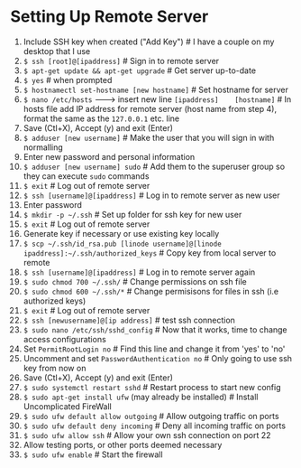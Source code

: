 # Setting Up Remote Server
1.  Include SSH key when created ("Add Key")      # I have a couple on my desktop that I use 
2.  `$ ssh [root]@[ipaddress]`                    # Sign in to remote server
3.  `$ apt-get update && apt-get upgrade`         # Get server up-to-date
4.  `$ yes`                                       # when prompted 
5.  `$ hostnamectl set-hostname [new hostname]`   # Set hostname for server
6.  `$ nano /etc/hosts` ---> insert new line `[ipaddress]    [hostname]`  # In hosts file add IP address for remote server (host name from step 4), format the same as the `127.0.0.1` etc. line
7.  Save (Ctl+X), Accept (y) and exit (Enter)     
8.  `$ adduser [new username]`                    # Make the user that you will sign in with normalling
9.  Enter new password and personal information 
10.  `$ adduser [new username] sudo`               # Add them to the superuser group so they can execute `sudo` commands
11.  `$ exit`                                     # Log out of remote server
12.  `$ ssh [username]@[ipaddress]`               # Log in to remote server as new user
13.  Enter password 
14.  `$ mkdir -p ~/.ssh`                          # Set up folder for ssh key for new user
15.  `$ exit`                                     # Log out of remote server
16.  Generate key if necessary or use existing key locally   
17.  `$ scp ~/.ssh/id_rsa.pub [linode username]@[linode ipaddress]:~/.ssh/authorized_keys`  # Copy key from local server to remote
18.  `$ ssh [username]@[ipaddress]`               # Log in to remote server again
19.  `$ sudo chmod 700 ~/.ssh/`                   # Change permissions on ssh file
20.  `$ sudo chmod 600 ~/.ssh/*`                  # Change permisisons for files in ssh (i.e authorized keys)
21.  `$ exit`                                     # Log out of remote server
22.  `$ ssh [newusername]@[ip address]`           # test ssh connection
23.  `$ sudo nano /etc/ssh/sshd_config`           # Now that it works, time to change access configurations
24.  Set `PermitRootLogin no`                     # Find this line and change it from 'yes' to 'no'
25.  Uncomment and set `PasswordAuthentication no`        # Only going to use ssh key from now on
26.  Save (Ctl+X), Accept (y) and exit (Enter)
27.  `$ sudo systemctl restart sshd`              # Restart process to start new config
28.  `$ sudo apt-get install ufw` (may already be installed)      # Install Uncomplicated FireWall
29.  `$ sudo ufw default allow outgoing`          # Allow outgoing traffic on ports
30.  `$ sudo ufw default deny incoming`           # Deny all incoming traffic on ports
31.  `$ sudo ufw allow ssh`                       # Allow your own ssh connection on port 22
32.  Allow testing ports, or other ports deemed necessary
33.  `$ sudo ufw enable`                          # Start the firewall 
